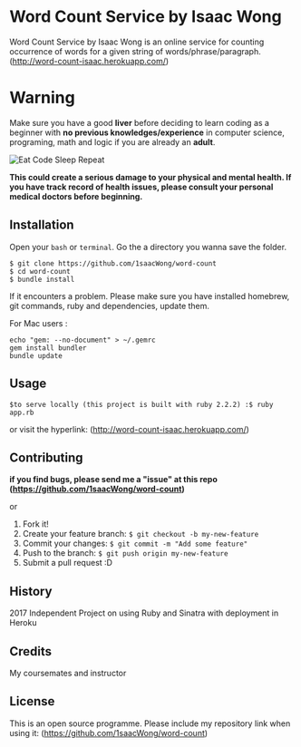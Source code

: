 # Word Count Service by Isaac Wong

Word Count Service by Isaac Wong is an online service for counting occurrence of words for a given string of words/phrase/paragraph.
(http://word-count-isaac.herokuapp.com/)

# Warning

Make sure you have a good **liver** before deciding to learn coding as a beginner with **no previous knowledges/experience** in computer science, programing, math and logic if you are already an **adult**.

![Eat Code Sleep Repeat](http://juicebubble.co.za/wp-content/uploads/2015/11/eat-sleep-code-white.png "Eat Code No-Sleep Repeat")

**This could create a serious damage to your physical and mental health. If you have track record of health issues, please consult your personal medical doctors before beginning.**

## Installation

Open your `bash` or `terminal`. Go the a directory you wanna save the folder.

```
$ git clone https://github.com/1saacWong/word-count
$ cd word-count
$ bundle install

```

If it encounters a problem. Please make sure you have installed homebrew, git commands, ruby and dependencies, update them.

For Mac users :

```
echo "gem: --no-document" > ~/.gemrc
gem install bundler
bundle update

```

## Usage

```
$to serve locally (this project is built with ruby 2.2.2) :$ ruby app.rb

```

or visit the hyperlink:
(http://word-count-isaac.herokuapp.com/)


## Contributing

**if you find bugs, please send me a "issue" at this repo (https://github.com/1saacWong/word-count)**

or


1. Fork it!
2. Create your feature branch: `$ git checkout -b my-new-feature`
3. Commit your changes: `$ git commit -m "Add some feature"`
4. Push to the branch: `$ git push origin my-new-feature`
5. Submit a pull request :D

## History

2017 Independent Project on using Ruby and Sinatra with deployment in Heroku

## Credits

My coursemates and instructor

## License

This is an open source programme.
Please include my repository link when using it:
(https://github.com/1saacWong/word-count)
